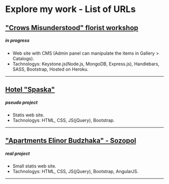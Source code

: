 # Explore my work - List of URLs

## ["Crows Misunderstood" florist workshop](https://vrani-nerazbrani.herokuapp.com/) 
##### in progress
- Web site with CMS (Admin panel can manipulate the items in Gallery > Catalogs).
- Tachnologys: Keystone.js(Node.js, MongoDB, Express.js), Handlebars, SASS, Bootstrap, Hosted on Heroku.

---

## [Hotel "Spaska"](https://petyomitkov.github.io/hotel-pri-spaska-selobania/) 
##### pseudo project
- Statis web site.
- Tachnologys: HTML, CSS, JS(jQuery), Bootstrap.

---

## ["Apartments Elinor Budzhaka" - Sozopol](https://github.com/petyoMitkov/ElinorSozopol) 
##### real project
- Small statis web site.
- Tachnologys: HTML, CSS, JS(jQuery), Bootstrap, AngularJS.

---


